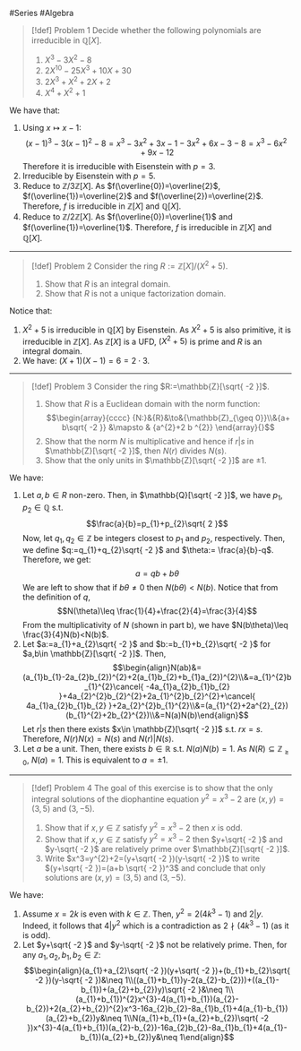 #Series #Algebra 

> [!def] Problem 1
> Decide whether the following polynomials are irreducible in $\mathbb{Q}[X]$.
> 1. $X^{3}-3X^{2}-8$
> 2. $2X^{10}-25X^3+10X+30$
> 3. $2X^3+X^2+2X+2$
> 4. $X^4+X^2+1$

We have that:
1. Using $x\mapsto x-1$: $$(x-1)^{3}-3(x-1)^{2}-8=x^{3}-3x^{2}+3x-1-3x^{2}+6x-3-8=x^{3}-6x^{2}+9x-12$$Therefore it is irreducible with Eisenstein with $p=3$.
2. Irreducible by Eisenstein with $p=5$.
3. Reduce to $\mathbb{Z} /3\mathbb{Z}[X]$. As $f(\overline{0})=\overline{2}$, $f(\overline{1})=\overline{2}$ and $f(\overline{2})=\overline{2}$. Therefore, $f$ is irreducible in $\mathbb{Z}[X]$ and $\mathbb{Q}[X]$.
4. Reduce to $\mathbb{Z} /2\mathbb{Z}[X]$. As $f(\overline{0})=\overline{1}$ and $f(\overline{1})=\overline{1}$. Therefore, $f$ is irreducible in $\mathbb{Z}[X]$ and $\mathbb{Q}[X]$.
---
> [!def] Problem 2
> Consider the ring $R:=\mathbb{Z}[X] / (X^{2}+5)$.
> 1. Show that $R$ is an integral domain.
> 2. Show that $R$ is not a unique factorization domain.

Notice that:
1. $X^{2}+5$ is irreducible in $\mathbb{Q}[X]$ by Eisenstein. As $X^{2}+5$ is also primitive, it is irreducible in $\mathbb{Z}[X]$. As $\mathbb{Z}[X]$ is a UFD, $(X^{2}+5)$ is prime and $R$ is an integral domain.
2. We have: $(X+1)(X-1)=6=2\cdot{3}$.
---
> [!def] Problem 3
> Consider the ring $R:=\mathbb{Z}[\sqrt{ -2 }]$.
> 1. Show that $R$ is a Euclidean domain with the norm function: $$\begin{array}{cccc} {N:}&{R}&\to&{\mathbb{Z}_{\geq 0}}\\&{a+ b\sqrt{ -2 }} &\mapsto & {a^{2}+2 b ^{2}} \end{array}{}$$
> 2. Show that the norm $N$ is multiplicative and hence if $r|s$ in $\mathbb{Z}[\sqrt{ -2 }]$, then $N(r)$ divides $N(s)$.
> 3. Show that the only units in $\mathbb{Z}[\sqrt{ -2 }]$ are $\pm 1$.

We have:
1. Let $a,b\in R$ non-zero. Then, in $\mathbb{Q}[\sqrt{ -2 }]$, we have $p_{1},p_{2}\in \mathbb{Q}$ s.t.  $$\frac{a}{b}=p_{1}+p_{2}\sqrt{ 2 }$$Now, let $q_{1},q_{2}\in \mathbb{Z}$ be integers closest to $p_{1}$ and $p_{2}$, respectively. Then, we define $q:=q_{1}+q_{2}\sqrt{ -2 }$ and $\theta:= \frac{a}{b}-q$. Therefore, we get: $$a=qb+b\theta$$We are left to show that if $b\theta\neq0$ then $N(b\theta)<N(b)$. Notice that from the definition of $q$, $$N(\theta)\leq \frac{1}{4}+\frac{2}{4}=\frac{3}{4}$$From the multiplicativity of $N$ (shown in part b), we have $N(b\theta)\leq \frac{3}{4}N(b)<N(b)$.
2. Let $a:=a_{1}+a_{2}\sqrt{ -2 }$ and $b:=b_{1}+b_{2}\sqrt{ -2 }$ for $a,b\in \mathbb{Z}[\sqrt{ -2 }]$. Then, $$\begin{align}N(ab)&=(a_{1}b_{1}-2a_{2}b_{2})^{2}+2(a_{1}b_{2}+b_{1}a_{2})^{2}\\&=a_{1}^{2}b_{1}^{2}\cancel{ -4a_{1}a_{2}b_{1}b_{2} }+4a_{2}^{2}b_{2}^{2}+2a_{1}^{2}b_{2}^{2}+\cancel{ 4a_{1}a_{2}b_{1}b_{2} }+2a_{2}^{2}b_{1}^{2}\\&=(a_{1}^{2}+2a^{2}_{2})(b_{1}^{2}+2b_{2}^{2})\\&=N(a)N(b)\end{align}$$Let $r|s$ then there exists $x\in \mathbb{Z}[\sqrt{ -2 }]$ s.t. $rx=s$. Therefore, $N(r)N(x)=N(s)$ and $N(r)|N(s)$.
3. Let $a$ be a unit. Then, there exists $b\in \mathbb{R}$ s.t. $N(a)N(b)=1$. As $N(R)\subseteq\mathbb{Z}_{\geq 0}$, $N(a)=1$.  This is equivalent to $a=\pm 1$.
---
> [!def] Problem 4
> The goal of this exercise is to show that the only integral solutions of the diophantine equation $y^{2}=x^{3}-2$ are $(x,y)=(3,5)$ and $(3,-5)$.
> 1. Show that if $x,y\in \mathbb{Z}$ satisfy $y^{2}=x^{3}-2$ then $x$ is odd.
> 2. Show that if $x,y\in \mathbb{Z}$ satisfy $y^{2}=x^{3}-2$ then $y+\sqrt{ -2 }$ and $y-\sqrt{ -2 }$ are relatively prime over $\mathbb{Z}[\sqrt{ -2 }]$.
> 3. Write $x^3=y^{2}+2=(y+\sqrt{ -2 })(y-\sqrt{ -2 })$ to write $(y+\sqrt{ -2 })=(a+b \sqrt{ -2 })^3$ and conclude that only solutions are $(x,y)=(3,5)$ and $(3,-5)$.

We have:
1. Assume $x=2k$ is even with $k\in\mathbb{Z}$. Then, $y^{2}=2(4k^{3} -1)$ and $2|y$. Indeed, it follows that $4|y^{2}$ which is a contradiction as $2\nmid (4k^3-1)$ (as it is odd).
2. Let $y+\sqrt{ -2 }$ and $y-\sqrt{ -2 }$ not be relatively prime. Then, for any $a_{1},a_{2},b_{1},b_{2}\in \mathbb{Z}$: $$\begin{align}(a_{1}+a_{2}\sqrt{ -2 })(y+\sqrt{ -2 })+(b_{1}+b_{2}\sqrt{ -2 })(y-\sqrt{ -2 })&\neq 1\\((a_{1}+b_{1})y-2(a_{2}-b_{2}))+((a_{1}-b_{1})+(a_{2}+b_{2})y)\sqrt{ -2 }&\neq 1\\(a_{1}+b_{1})^{2}x^{3}-4(a_{1}+b_{1})(a_{2}-b_{2})+2(a_{2}+b_{2})^{2}x^3-16a_{2}b_{2}-8a_{1}b_{1}+4(a_{1}-b_{1})(a_{2}+b_{2})y&\neq 1\\N(a_{1}+b_{1}+(a_{2}+b_{2})\sqrt{ -2 })x^{3}-4(a_{1}+b_{1})(a_{2}-b_{2})-16a_{2}b_{2}-8a_{1}b_{1}+4(a_{1}-b_{1})(a_{2}+b_{2})y&\neq 1\end{align}$$
